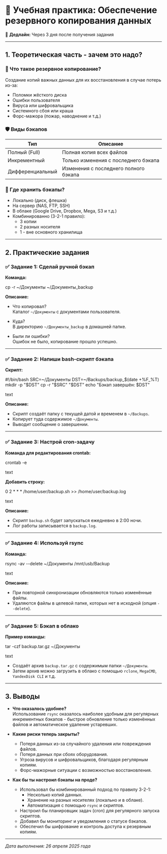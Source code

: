 # 💾 Учебная практика: Обеспечение резервного копирования данных

📆 **Дедлайн:** Через 3 дня после получения задания

---

## 1. Теоретическая часть - зачем это надо?

### 📘 Что такое резервное копирование?

Создание копий важных данных для их восстановления в случае потерь из-за:

- Поломки жёсткого диска
- Ошибки пользователя
- Вируса или шифровальщика
- Системного сбоя или краша
- Форс-мажора (пожар, наводнение и т.д.)

### 🛡️ Виды бэкапов

| Тип               | Описание                                  |
|-------------------|-------------------------------------------|
| Полный (Full)     | Полная копия всех файлов                   |
| Инкрементный      | Только изменения с последнего бэкапа      |
| Дифференциальный  | Изменения с последнего полного бэкапа     |

### 🧠 Где хранить бэкапы?

- Локально (диск, флешка)
- На сервер (NAS, FTP, SSH)
- В облаке (Google Drive, Dropbox, Mega, S3 и т.д.)
- Комбинированно (3-2-1 правило):
  - 3 копии
  - 2 разных носителя
  - 1 - вне основного хранилища

---

## 2. Практические задания

### ✅ Задание 1: Сделай ручной бэкап

**Команда:**

cp -r ~/Документы ~/Документы_backup

**Описание:**

- Что копировал?  
  Каталог `~/Документы` с документами пользователя.

- Куда?  
  В директорию `~/Документы_backup` в домашней папке.

- Были ли ошибки?  
  Ошибок не было, копирование прошло успешно.

---

### ✅ Задание 2: Напиши bash-скрипт бэкапа

**Скрипт:**

#!/bin/bash
SRC=~/Документы
DST=~/Backups/backup_$(date +%F_%T)
mkdir -p "$DST"
cp -r "$SRC" "$DST"
echo "Бэкап завершён: $DST"

text

**Описание:**

- Скрипт создаёт папку с текущей датой и временем в `~/Backups`.
- Копирует туда содержимое `~/Документы`.
- Выводит сообщение о завершении.

---

### ✅ Задание 3: Настрой cron-задачу

**Команда для редактирования crontab:**

crontab -e

text

**Добавить строку:**

0 2 * * * /home/user/backup.sh >> /home/user/backup.log

text

**Описание:**

- Скрипт `backup.sh` будет запускаться ежедневно в 2:00 ночи.
- Лог работы записывается в `backup.log`.

---

### ✅ Задание 4: Используй rsync

**Команда:**

rsync -av --delete ~/Документы /mnt/usb/Backup

text

**Описание:**

- При повторной синхронизации обновляются только изменённые файлы.
- Удаляются файлы в целевой папке, которых нет в исходной (опция `--delete`).

---

### ✅ Задание 5: Бэкап в облако

**Пример команды:**

tar -czf backup.tar.gz ~/Документы

text

- Создаёт архив `backup.tar.gz` с содержимым папки `~/Документы`.
- Затем архив можно загрузить в облако с помощью `rclone`, `MegaCMD`, `YandexDisk CLI` и т.д.

---

## 3. Выводы

- **Что оказалось удобнее?**  
  Использование `rsync` оказалось наиболее удобным для регулярных инкрементных бэкапов - быстрое обновление только изменённых файлов и автоматическое удаление устаревших.

- **Какие риски теперь закрыты?**  
  - Потеря данных из-за случайного удаления или повреждения файлов.  
  - Потеря данных при сбоях оборудования.  
  - Угроза вирусов и шифровальщиков, благодаря регулярным копиям.  
  - Форс-мажорные ситуации с возможностью восстановления.

- **Как бы ты настроил бэкапы на проде?**  
  - Использовал бы комбинированный подход по правилу 3-2-1:  
    - Несколько копий данных.  
    - Хранение на разных носителях (локально и в облаке).  
    - Автоматизация с помощью `rsync` и скриптов.  
  - Настроил бы планировщик задач (cron) для регулярного запуска скриптов.  
  - Добавил бы мониторинг и уведомления о статусе бэкапов.  
  - Обеспечил бы шифрование и контроль доступа к резервным копиям.

---

*Дата выполнения: 26 апреля 2025 года*
